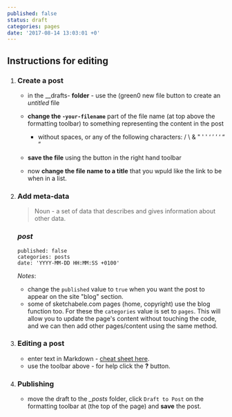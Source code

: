 ```yaml
---
published: false
status: draft
categories: pages
date: '2017-08-14 13:03:01 +0'
---
```

## Instructions for editing

1. ### Create a post

	- in the _\_drafts- **folder** - use the (green0 new file button to create an _untitled_ file		

	- **change the `-your-filename`** part of the file name (at top above the formatting toolbar) to something representing the content in the post
	    - without spaces, or any of the following characters:  /  \  &  "  '  '  ‘  ’  ’  ‘  “  ”

	- **save the file** using the button in the right hand toolbar

	- now **change the file name to a title** that you wpuld like the link to be when in a list. 

1. ### Add meta-data
	
    > Noun - a set of data that describes and gives information about other data.
    
    ### _post_
    ```
    published: false
	categories: posts
	date: 'YYYY-MM-DD HH:MM:SS +0100'
    ```
	_Notes_:
	- change the `published` value to `true` when you want the post to appear on the site "blog" section.
    - some of sketchabele.com pages (home, copyright) use the blog function too. For these the `categories` value is set to `pages`. This will allow you to update the page's content without touching the code, and we can then add other pages/content using the same method.    
    
1. ### Editing a post
	
	- enter text in Markdown - [cheat sheet here](http://daringfireball.net/projects/markdown/). 
    - use the toolbar above - for help click the **?** button.
    
1. ### Publishing
	
    - move the draft to the _\_posts_ folder, click `Draft to Post` on the formatting toolbar at (the top of the page) and **save** the post.
  
